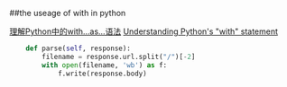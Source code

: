 ##the useage of with in python

[理解Python中的with…as…语法](http://zhoutall.com/archives/325)
[Understanding Python's "with" statement](http://effbot.org/zone/python-with-statement.htm)

```python
    def parse(self, response):
        filename = response.url.split("/")[-2]
        with open(filename, 'wb') as f:
            f.write(response.body)
```



